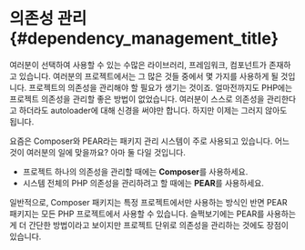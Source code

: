 # 의존성 관리 {#dependency_management_title}

여러분이 선택하여 사용할 수 있는 수많은 라이브러리, 프레임워크, 컴포넌트가 존재하고 있습니다.
여러분의 프로젝트에서는 그 많은 것들 중에서 몇 가지를 사용하게 될 것입니다. 프로젝트의 의존성을 관리해야 할 필요가 생기는 것이죠.
얼마전까지도 PHP에는 프로젝트 의존성을 관리할 좋은 방법이 없었습니다. 여러분이 스스로 의존성을 관리한다고 하더라도
autoloader에 대해 신경을 써야만 합니다. 하지만 이제는 그러지 않아도 됩니다.

요즘은 Composer와 PEAR라는 패키지 관리 시스템이 주로 사용되고 있습니다. 어느 것이 여러분의 일에 맞을까요? 아마 둘 다일 것입니다.

 * 프로젝트 하나의 의존성을 관리할 때에는 **Composer**를 사용하세요.
 * 시스템 전체의 PHP 의존성을 관리하려고 할 때에는 **PEAR**를 사용하세요.

일반적으로, Composer 패키지는 특정 프로젝트에서만 사용하는 방식인 반면 PEAR 패키지는 모든 PHP 프로젝트에서 사용할 수 있습니다.
슬쩍보기에는 PEAR를 사용하는게 더 간단한 방법이라고 보이지만 프로젝트 단위로 의존성을 관리하는 것에도 장점이 있습니다.
